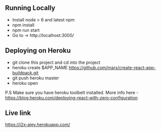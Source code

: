 ## Running Locally
- Install node > 6 and latest npm
- npm install
- npm run start
- Go to -> http://localhost:3000/

## Deploying on Heroku
- git clone this project and cd into the project
- heroku create $APP_NAME https://github.com/mars/create-react-app-buildpack.git
- git push heroku master 
- heroku open

P.S Make sure you have heroku toolbelt installed. More info here - https://blog.heroku.com/deploying-react-with-zero-configuration

## Live link
https://i2x-ajey.herokuapp.com/
